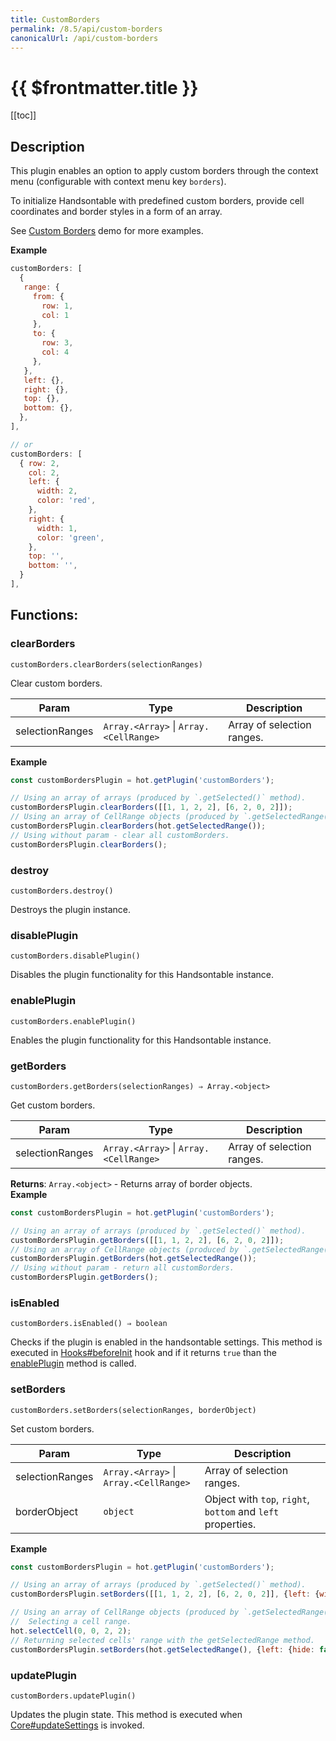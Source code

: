 ```yaml
---
title: CustomBorders
permalink: /8.5/api/custom-borders
canonicalUrl: /api/custom-borders
---
```


# {{ $frontmatter.title }}

[[toc]]

## Description


This plugin enables an option to apply custom borders through the context menu (configurable with context menu key
`borders`).

To initialize Handsontable with predefined custom borders, provide cell coordinates and border styles in a form
of an array.

See [Custom Borders](https://handsontable.com/docs/demo-customizing-borders.html) demo for more examples.


**Example**  
```js
customBorders: [
  {
   range: {
     from: {
       row: 1,
       col: 1
     },
     to: {
       row: 3,
       col: 4
     },
   },
   left: {},
   right: {},
   top: {},
   bottom: {},
  },
],

// or
customBorders: [
  { row: 2,
    col: 2,
    left: {
      width: 2,
      color: 'red',
    },
    right: {
      width: 1,
      color: 'green',
    },
    top: '',
    bottom: '',
  }
],
```
## Functions:

### clearBorders
`customBorders.clearBorders(selectionRanges)`

Clear custom borders.


| Param | Type | Description |
| --- | --- | --- |
| selectionRanges | <code>Array.&lt;Array&gt;</code> \| <code>Array.&lt;CellRange&gt;</code> | Array of selection ranges. |


**Example**  
```js
const customBordersPlugin = hot.getPlugin('customBorders');

// Using an array of arrays (produced by `.getSelected()` method).
customBordersPlugin.clearBorders([[1, 1, 2, 2], [6, 2, 0, 2]]);
// Using an array of CellRange objects (produced by `.getSelectedRange()` method).
customBordersPlugin.clearBorders(hot.getSelectedRange());
// Using without param - clear all customBorders.
customBordersPlugin.clearBorders();
```

### destroy
`customBorders.destroy()`

Destroys the plugin instance.



### disablePlugin
`customBorders.disablePlugin()`

Disables the plugin functionality for this Handsontable instance.



### enablePlugin
`customBorders.enablePlugin()`

Enables the plugin functionality for this Handsontable instance.



### getBorders
`customBorders.getBorders(selectionRanges) ⇒ Array.<object>`

Get custom borders.


| Param | Type | Description |
| --- | --- | --- |
| selectionRanges | <code>Array.&lt;Array&gt;</code> \| <code>Array.&lt;CellRange&gt;</code> | Array of selection ranges. |


**Returns**: <code>Array.&lt;object&gt;</code> - Returns array of border objects.  
**Example**  
```js
const customBordersPlugin = hot.getPlugin('customBorders');

// Using an array of arrays (produced by `.getSelected()` method).
customBordersPlugin.getBorders([[1, 1, 2, 2], [6, 2, 0, 2]]);
// Using an array of CellRange objects (produced by `.getSelectedRange()` method).
customBordersPlugin.getBorders(hot.getSelectedRange());
// Using without param - return all customBorders.
customBordersPlugin.getBorders();
```

### isEnabled
`customBorders.isEnabled() ⇒ boolean`

Checks if the plugin is enabled in the handsontable settings. This method is executed in [Hooks#beforeInit](./Hooks/#beforeInit)
hook and if it returns `true` than the [enablePlugin](#CustomBorders+enablePlugin) method is called.



### setBorders
`customBorders.setBorders(selectionRanges, borderObject)`

Set custom borders.


| Param | Type | Description |
| --- | --- | --- |
| selectionRanges | <code>Array.&lt;Array&gt;</code> \| <code>Array.&lt;CellRange&gt;</code> | Array of selection ranges. |
| borderObject | <code>object</code> | Object with `top`, `right`, `bottom` and `left` properties. |


**Example**  
```js
const customBordersPlugin = hot.getPlugin('customBorders');

// Using an array of arrays (produced by `.getSelected()` method).
customBordersPlugin.setBorders([[1, 1, 2, 2], [6, 2, 0, 2]], {left: {width: 2, color: 'blue'}});

// Using an array of CellRange objects (produced by `.getSelectedRange()` method).
//  Selecting a cell range.
hot.selectCell(0, 0, 2, 2);
// Returning selected cells' range with the getSelectedRange method.
customBordersPlugin.setBorders(hot.getSelectedRange(), {left: {hide: false, width: 2, color: 'blue'}});
```

### updatePlugin
`customBorders.updatePlugin()`

Updates the plugin state. This method is executed when [Core#updateSettings](./Core/#updateSettings) is invoked.


